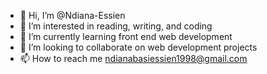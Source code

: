 - 👋 Hi, I’m @Ndiana-Essien
- 👀 I’m interested in reading, writing, and coding
- 🌱 I’m currently learning front end web development
- 💞️ I’m looking to collaborate on web development projects
- 📫 How to reach me ndianabasiessien1998@gmail.com

<!---
Ndiana-Essien/Ndiana-Essien is a ✨ special ✨ repository because its `README.md` (this file) appears on your GitHub profile.
You can click the Preview link to take a look at your changes.
--->
